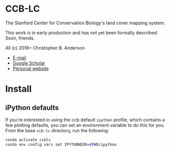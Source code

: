 # CCB-LC

The Stanford Center for Conservation Biology's land cover mapping system.

This work is in early production and has not yet been formally described. Soon, friends.

All (c) 2018+ Christopher B. Anderson
- [E-mail](mailto:cbanders@stanford.edu)
- [Google Scholar](https://scholar.google.com/citations?user=LoGxS40AAAAJ&hl=en)
- [Personal website](https://earth-chris.github.io/)

# Install

## iPython defaults

If you're interested in using the ccb default `ipython` profile, which contains a few plotting defaults, you can set an environment variable to do this for you. From the base `ccb-lc` directory, run the following:

```bash
conda activate ccblc
conda env config vars set IPYTHONDIR=$PWD/ipython
```

